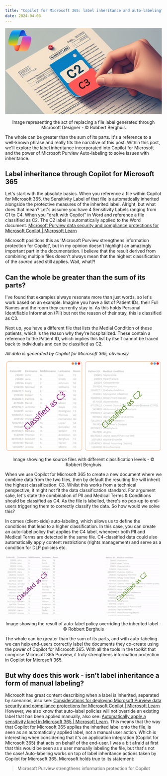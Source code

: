 ```yaml
---
title: "Copilot for Microsoft 365: label inheritance and auto-labeling"
date: 2024-04-03
---
```


![Image representing the act of replacing a file label generated through Microsoft Designer - © Robbert Berghuis](/assets/images/20240403-replacingalabel.png)
<center><figcaption>Image representing the act of replacing a file label generated through Microsoft Designer - © Robbert Berghuis</figcaption></center>


The whole can be greater than the sum of its parts. It's a reference to a well-known phrase and really fits the narrative of this post. Within this post, we'll explore the label inheritance incorporated into Copilot for Microsoft and the power of Microsoft Purview Auto-labeling to solve issues with inheritance.

## Label inheritance through Copilot for Microsoft 365
Let's start with the absolute basics. When you reference a file within Copilot for Microsoft 365, the Sensitivity Label of that file is automatically inherited alongside the protective measures of the inherited label. Alright, but what does that mean? Let's assume you have 4 Sensitivity Labels ranging from C1 to C4. When you "draft with Copilot" in Word and reference a file classified as C2. The C2 label is automatically applied to the Word document. [Microsoft Purview data security and compliance protections for Microsoft Copilot | Microsoft Learn](https://learn.microsoft.com/en-us/purview/ai-microsoft-purview)

Microsoft positions this as 'Microsoft Purview strengthens information protection for Copilot', but in my opinion doesn't highlight an amazingly important part in the documentation. I believe that the result derived from combining multiple files doesn't always mean that the highest classification of the _source_ used still applies. Wait, what?!

## Can the whole be greater than the sum of its parts?
I've found that examples always resonate more than just words, so let's work based on an example. Imagine you have a list of Patient IDs, their Full Names and the room they currently stay in. As this holds Personal Identifiable Information (PII) but not the reason of their stay, this is classified as C3.

Next up, you have a different file that lists the Medial Condition of these patients, which is the reason why they're hospitalized. These contain a reference to the Patient ID, which implies this list by itself cannot be traced back to individuals and can be classified as C2.

_All data is generated by Copilot for Microsoft 365, obviously._

![Image showing the source files with different classification levels - © Robbert Berghuis](/assets/images/20240403-filewithclassification.png)
<center><figcaption>Image showing the source files with different classification levels - © Robbert Berghuis</figcaption></center>


 When we use Copilot for Microsoft 365 to create a new document where we combine data from the two files, then by default the resulting file will inherit the highest classification: C3. Whilst this works from a technical perspective, it might not fit the data classification standard. For argument sake, let's state the combination of PII and Medical Terms & Conditions should be classified as C4. As the file is labelled, there's no pop-up to end-users triggering them to correctly classify the data. So how would we solve this? 

In comes (client-side) auto-labeling, which allows us to define the conditions that lead to a higher classification. In this case, you can create an auto-label policy that applies the C4 label, whenever both PII and Medical Terms are detected in the same file. C4-classified data could also automatically apply content restrictions (rights management) and serve as a condition for DLP policies etc. 

![Image showing the result of auto-label policy overriding the inherited label - © Robbert Berghuis](/assets/images/20240403-autolabeloverride.gif)
<center><figcaption>Image showing the result of auto-label policy overriding the inherited label - © Robbert Berghuis</figcaption></center>


The whole can be greater than the sum of its parts, and with auto-labeling we can help end-users correctly label the documents they co-create using the power of Copilot for Microsoft 365. With all the tools in the toolkit that comprise Microsoft 365 Purview, it truly strengthens information protection in Copilot for Microsoft 365.

## But why does this work - isn't label inheritance a form of manual labeling?
Microsoft has great content describing when a label is inherited, separated by scenarios, also see: [Considerations for deploying Microsoft Purview data security and compliance protections for Microsoft Copilot | Microsoft Learn](https://learn.microsoft.com/en-us/purview/ai-microsoft-purview-considerations#will-an-existing-label-be-overridden-for-sensitivity-label-inheritance) However, we also know that auto-label policies will not override an existing label that has been applied manually, also see: [Automatically apply a sensitivity label in Microsoft 365 | Microsoft Learn](https://learn.microsoft.com/en-us/purview/apply-sensitivity-label-automatically#will-an-existing-label-be-overridden). This means that the way that Copilot for Microsoft 365 applies the inherited label onto the file, is seen as an automatically applied label, not a manual user action. Which is interesting when considering that it's an application integration (Copilot for Microsoft 365) that acts on behalf of the end-user. I was a bit afraid at first that this would be seen as a user manually labeling the file, but that's not the case! Auto-labeling works on top of label inheritance actions taken by Copilot for Microsoft 365. Microsoft holds true to its statement:

> Microsoft Purview strengthens information protection for Copilot 